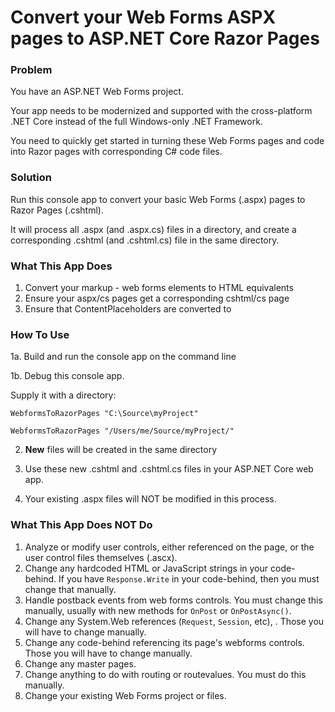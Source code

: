 # Convert your Web Forms ASPX pages to ASP.NET Core Razor Pages

### Problem

You have an ASP.NET Web Forms project. 

Your app needs to be modernized and supported with the cross-platform .NET Core instead of the full Windows-only .NET Framework.

You need to quickly get started in turning these Web Forms pages and code into Razor pages with corresponding C# code files.

### Solution

Run this console app to convert your basic Web Forms (.aspx) pages to Razor Pages (.cshtml).

It will process all .aspx (and .aspx.cs) files in a directory, and create a corresponding .cshtml (and .cshtml.cs) file in the same directory.


### What This App Does

1. Convert your markup - web forms elements to HTML equivalents
2. Ensure your aspx/cs pages get a corresponding cshtml/cs page
3. Ensure that ContentPlaceholders are converted to 



### How To Use

1a. Build and run the console app on the command line

1b. Debug this console app.

Supply it with a directory:

    WebformsToRazorPages "C:\Source\myProject"
    
    WebformsToRazorPages "/Users/me/Source/myProject/"

2. **New** files will be created in the same directory

3. Use these new .cshtml and .cshtml.cs files in your ASP.NET Core web app.

4. Your existing .aspx files will NOT be modified in this process.

### What This App Does NOT Do

1. Analyze or modify user controls, either referenced on the page, or the user control files themselves (.ascx).
2. Change any hardcoded HTML or JavaScript strings in your code-behind. If you have `Response.Write` in your code-behind, then you must change that manually.
3. Handle postback events from web forms controls. You must change this manually, usually with new methods for `OnPost` or `OnPostAsync()`.
4. Change any System.Web references (`Request`, `Session`, etc), . Those you will have to change manually.
5. Change any code-behind referencing its page's webforms controls. Those you will have to change manually.
6. Change any master pages.
7. Change anything to do with routing or routevalues. You must do this manually.
8. Change your existing Web Forms project or files.
